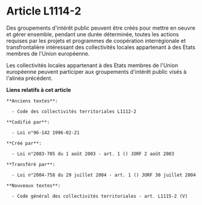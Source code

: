 # Article L1114-2

Des groupements d'intérêt public peuvent être créés pour mettre en oeuvre et gérer ensemble, pendant une durée déterminée,
toutes les actions requises par les projets et programmes de coopération interrégionale et transfrontalière intéressant des
collectivités locales appartenant à des Etats membres de l'Union européenne.

Les collectivités locales appartenant à des Etats membres de l'Union européenne peuvent participer aux groupements d'intérêt
public visés à l'alinéa précédent.

**Liens relatifs à cet article**

	**Anciens textes**:

	  - Code des collectivités territoriales L1112-2

	**Codifié par**:

	  - Loi n°96-142 1996-02-21

	**Créé par**:

	  - Loi n°2003-705 du 1 août 2003 - art. 1 () JORF 2 août 2003

	**Transféré par**:

	  - Loi n°2004-758 du 29 juillet 2004 - art. 1 () JORF 30 juillet 2004

	**Nouveaux textes**:

	  - Code général des collectivités territoriales - art. L1115-2 (V)
